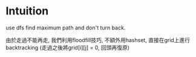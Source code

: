 # Intuition

use dfs find maximum path and don't turn back.

由於走過不能再走, 我們利用floodfill技巧, 不額外用hashset, 直接在grid上進行backtracking
(走過之後將grid[i][j] = 0, 回頭再復原)